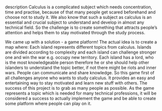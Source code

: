 description
Calculus is a complicated subject which needs concentration, time and practise, because of that many people get scared beforehand and choose not to study it. We also know that such a subject as calculus is an essential and crucial subject to understand and develop in almost any technical field. So the challenge is to create something that attracts people’s attention and helps them to stay motivated through the study process.

We came up with a solution - a game platform! The actual idea is to create a map where: Each island represents different topics from calculus. Islands are divided according to complexity and each island can challenge stronger one and win the war e.g. occupy new territory. Each island has a lord, who is the most knowledgeable person therefore he or she should help other islanders to understand the topic better, if not there might be riots and inner wars. People can communicate and share knowledge. So this game first of all challenges anyone who wants to study calculus. It provides an easy and entertaining way to stay motivated and learn new stuff with others. The success of this project is to grab as many people as possible. As the game represents a topic which is needed for many technical professions, it will be considered a success to actually implement the game and be able to create some platform where people can play on it.
